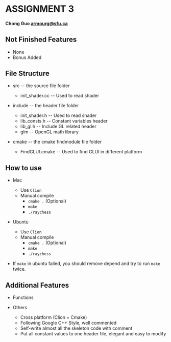 # ASSIGNMENT 3
#### Chong Guo armourg@sfu.ca

## Not Finished Features

- None
- Bonus Added

## File Structure

- src -- the source file folder
    - init_shader.cc -- Used to read shader

- include -- the header file folder
    - init_shader.h -- Used to read shader
    - lib_consts.h -- Constant variables header
    - lib_gl.h -- Include GL related header
    - glm -- OpenGL math library

- cmake -- the cmake findmodule file folder
    - FindGLUI.cmake -- Used to find GLUI in different platform
    
## How to use

- Mac
    - Use `Clion`
    - Manual compile
        - `cmake .` (Optional)
        - `make`
        - `./raychess` 

- Ubuntu
    - Use `Clion`
    - Manual compile
        - `cmake .` (Optional)
        - `make`
        - `./raychess` 

- If `make` in ubuntu failed, you should remove depend and try to run `make` twice.

## Additional Features

- Functions

- Others
    - Cross platform (Clion + Cmake)
    - Following Google C++ Style, well commented
    - Self-write almost all the skeleton code with comment
    - Put all constant values to one header file, elegant and easy to modify
